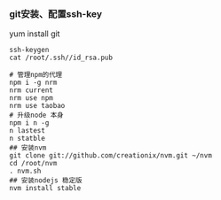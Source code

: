 ### git安装、配置ssh-key
yum install git

```ssh
ssh-keygen
cat /root/.ssh//id_rsa.pub

# 管理npm的代理
npm i -g nrm  
nrm current 
nrm use npm 
nrm use taobao
# 升级node 本身
npm i n -g  
n lastest
n statble
## 安装nvm
git clone git://github.com/creationix/nvm.git ~/nvm
cd /root/nvm
. nvm.sh
## 安装nodejs 稳定版
nvm install stable
```



```js

```